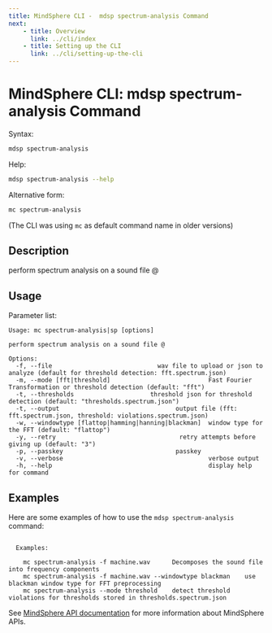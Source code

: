```yaml
---
title: MindSphere CLI -  mdsp spectrum-analysis Command
next:
    - title: Overview
      link: ../cli/index
    - title: Setting up the CLI
      link: ../cli/setting-up-the-cli
---
```


# MindSphere CLI: mdsp spectrum-analysis Command

Syntax:

```bash
mdsp spectrum-analysis
```

Help:

```bash
mdsp spectrum-analysis --help
```

Alternative form:

```bash
mc spectrum-analysis
```

(The CLI was using `mc` as default command name in older versions)

## Description

perform spectrum analysis on a sound file @

## Usage

Parameter list:

```text
Usage: mc spectrum-analysis|sp [options]

perform spectrum analysis on a sound file @

Options:
  -f, --file                             wav file to upload or json to analyze (default for threshold detection: fft.spectrum.json)
  -m, --mode [fft|threshold]                           Fast Fourier Transformation or threshold detection (default: "fft")
  -t, --thresholds                     threshold json for threshold detection (default: "thresholds.spectrum.json")
  -t, --output                                output file (fft: fft.spectrum.json, threshold: violations.spectrum.json)
  -w, --windowtype [flattop|hamming|hanning|blackman]  window type for the FFT (default: "flattop")
  -y, --retry                                  retry attempts before giving up (default: "3")
  -p, --passkey                               passkey
  -v, --verbose                                        verbose output
  -h, --help                                           display help for command

```

## Examples

Here are some examples of how to use the `mdsp spectrum-analysis` command:

```text

  Examples:

    mc spectrum-analysis -f machine.wav  	 Decomposes the sound file into frequency components
    mc spectrum-analysis -f machine.wav --windowtype blackman 	 use blackman window type for FFT preprocessing
    mc spectrum-analysis --mode threshold 	 detect threshold violations for thresholds stored in thresholds.spectrum.json

```

See [MindSphere API documentation](https://documentation.mindsphere.io/MindSphere/apis/index.html) for more information about MindSphere APIs.
